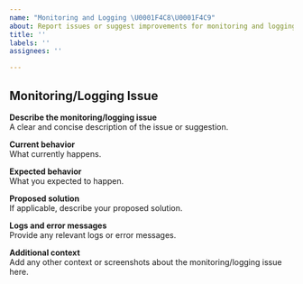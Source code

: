 ```yaml
---
name: "Monitoring and Logging \U0001F4C8\U0001F4C9"
about: Report issues or suggest improvements for monitoring and logging capabilities
title: ''
labels: ''
assignees: ''

---
```


## Monitoring/Logging Issue

**Describe the monitoring/logging issue**  
A clear and concise description of the issue or suggestion.

**Current behavior**  
What currently happens.

**Expected behavior**  
What you expected to happen.

**Proposed solution**  
If applicable, describe your proposed solution.

**Logs and error messages**  
Provide any relevant logs or error messages.

**Additional context**  
Add any other context or screenshots about the monitoring/logging issue here.
